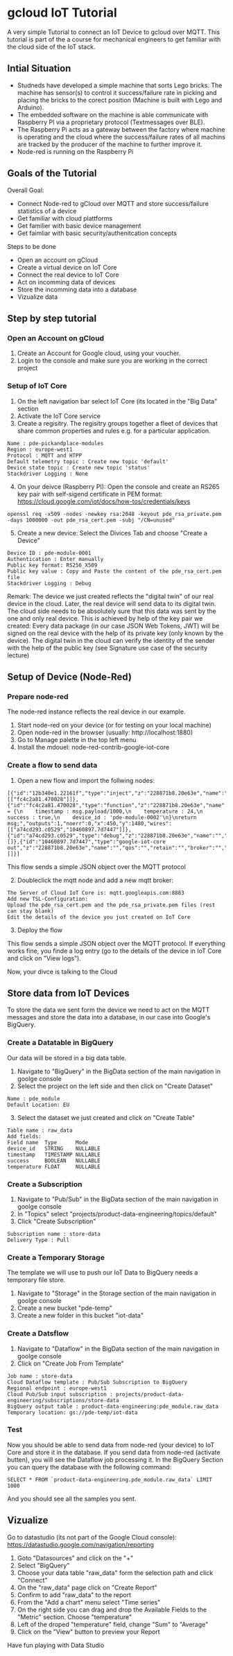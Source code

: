 # gcloud IoT Tutorial
A very simple Tutorial to connect an IoT Device to gcloud over MQTT.
This tutorial is part of the a course for mechanical engineers to get familiar with the cloud side of the IoT stack.

## Intial Situation
* Studneds have developed a simple machine that sorts Lego bricks. The machine has sensor(s) to control it success/failure rate in picking and placing the bricks to the corect position (Machine is built with Lego and Arduino).
* The embedded software on the machine is able communicate with Raspberry PI via a proprietary protocol (Textmessages over BLE).
* The Raspberry Pi acts as a gateway between the factory where machine is operating and the cloud where the success/failure rates of all machins are tracked by the producer of the machine to further improve it.
* Node-red is running on the Raspberry Pi

## Goals of the Tutorial

Overall Goal: 
* Connect Node-red to gCloud over MQTT and store success/failure statistics of a device
* Get familiar with cloud plattforms
* Get familier with basic device management
* Get faimliar with basic security/authenitcation concepts

Steps to be done
* Open an account on gCloud
* Create a virtual device on IoT Core
* Connect the real device to IoT Core
* Act on incomming data of devices
* Store the incomming data into a database 
* Vizualize data

## Step by step tutorial

### Open an Account on gCloud
1. Create an Account for Google cloud, using your voucher.
2. Login to the console and make sure you are working in the correct project

### Setup of IoT Core
1. On the left navigation bar select IoT Core (its located in the "Big Data" section
2. Activate the IoT Core service
3. Create a regisitry. The regisitry groups together a fleet of devices that share common properties and rules e.g. for a particular application.
```
Name : pde-pickandplace-modules
Region : europe-west1
Protocol : MQTT and HTPP
Default telemetry topic : Create new topic 'default'
Device state topic : Create new topic 'status'
Stackdriver Logging : None
```
4. On your deivce (Raspberry PI): Open the console and create an RS265 key pair with self-sigend certificate in PEM format: https://cloud.google.com/iot/docs/how-tos/credentials/keys 

```
openssl req -x509 -nodes -newkey rsa:2048 -keyout pde_rsa_private.pem -days 1000000 -out pde_rsa_cert.pem -subj "/CN=unused"
```

5. Create a new device: Select the Divices Tab and choose "Create a Device" 
```
Device ID : pde-module-0001
Authentication : Enter manually
Public key format: RS256_X509
Public key value : Copy and Paste the content of the pde_rsa_cert.pem file
Stackdriver Logging : Debug
```
Remark: The device we just created reflects the "digital twin" of our real device in the cloud. Later, the real device will send data to its digital twin. The cloud side needs to be absolutely sure that this data was sent by the one and only real device. This is achieved by help of the key pair we created: Every data package (in our case JSON Web Tokens, JWT) will be signed on the real device with the help of its private key (only known by the device). The digital twin in the cloud can verify the identity of the sender with the help of the public key (see Signature use case of the security lecture)

## Setup of Device (Node-Red)

### Prepare node-red
The node-red instance reflects the real device in our example.
1. Start node-red on your device (or for testing on your local machine)
2. Open node-red in the browser (usually: http://localhost:1880)
3. Go to Manage palette in the top left menu
4. Install the mdouel: node-red-contrib-google-iot-core

### Create a flow to send data
1. Open a new flow and import the follwing nodes:
```
[{"id":"12b340e1.22161f","type":"inject","z":"228871b8.20e63e","name":"","topic":"","payload":"","payloadType":"date","repeat":"","crontab":"","once":false,"onceDelay":0.1,"x":260,"y":1480,"wires":[["fc4c2a81.470028"]]},{"id":"fc4c2a81.470028","type":"function","z":"228871b8.20e63e","name":"","func":"msg.payload = {\n    timestamp : msg.payload/1000,\n    temperature : 24,\n    success : true,\n    device_id : 'pde-module-0002'\n}\nreturn msg;","outputs":1,"noerr":0,"x":450,"y":1480,"wires":[["a74cd293.c0529","10460897.7d7447"]]},{"id":"a74cd293.c0529","type":"debug","z":"228871b8.20e63e","name":"","active":true,"tosidebar":true,"console":false,"tostatus":false,"complete":"false","x":690,"y":1540,"wires":[]},{"id":"10460897.7d7447","type":"google-iot-core out","z":"228871b8.20e63e","name":"","qos":"","retain":"","broker":"","x":700,"y":1440,"wires":[]}]
```
This flow sends a simple JSON object over the MQTT protocol

2. Doubleclick the mqtt node and add a new mqtt broker:
```
The Server of Cloud IoT Core is: mqtt.googleapis.com:8883
Add new TSL-Configuration:
Upload the pde_rsa_cert.pem and the pde_rsa_private.pem files (rest can stay blank)
Edit the details of the device you just created on IoT Core

```
3. Deploy the flow

This flow sends a simple JSON object over the MQTT protocol. If everything works fine, you finde a log entry (go to the details of the device in IoT Core and click on "View logs").

Now, your divce is talking to the Cloud

## Store data from IoT Devices
To store the data we sent form the device we need to act on the MQTT messages and store the data into a database, in our case into Google's BigQuery.

### Create a Datatable in BigQuery
Our data will be stored in a big data table.

1. Navigate to "BigQuery" in the BigData section of the main navigation in goolge console
2. Select the project on the left side and then click on "Create Dataset"
```
Name : pde_module
Default Location: EU
```
3. Select the dataset we just created and click on "Create Table"
```
Table name : raw_data
Add fields:
Field name  Type      Mode
device_id   STRING    NULLABLE	
timestamp   TIMESTAMP NULLABLE	
success     BOOLEAN   NULLABLE	
temperature FLOAT     NULLABLE

```

### Create a Subscription

1. Navigate to "Pub/Sub" in the BigData section of the main navigation in goolge console
2. In "Topics" select "projects/product-data-engineering/topics/default"
3. Click "Create Subscription"
```
Subscription name : store-data
Delivery Type : Pull
```


### Create a Temporary Storage
The template we will use to push our IoT Data to BigQuery needs a temporary file store.

1. Navigate to "Storage" in the Storage section of the main navigation in goolge console
2. Create a new bucket "pde-temp"
3. Create a new folder in this bucket "iot-data"

### Create a Datsflow

1. Navigate to "Dataflow" in the BigData section of the main navigation in goolge console
2. Click on "Create Job From Template"
```
Job name : store-data
Cloud Dataflow template : Pub/Sub Subscription to BigQuery
Regional endpoint : europe-west1
Cloud Pub/Sub input subscription : projects/product-data-engineering/subscriptions/store-data
BigQuery output table : product-data-engineering:pde_module.raw_data
Temporary location: gs://pde-temp/iot-data
```

### Test
Now you should be able to send data from node-red (your device) to IoT Core and store it in the database.
If you send data from node-red (activate butten), you will see the Dataflow job processing it.
In the BigQuery Section you can query the database with the following command:

```
SELECT * FROM `product-data-engineering.pde_module.raw_data` LIMIT 1000
```

And you should see all the samples you sent.

## Vizualize
Go to datastudio (its not part of the Google Cloud console):
https://datastudio.google.com/navigation/reporting

1. Goto "Datasources" and click on the "+"
2. Select "BigQuery"
3. Choose your data table "raw_data" form the selection path and click "Connect"
4. On the "raw_data" page click on "Create Report"
5. Confirm to add "raw_data" to the report
6. From the "Add a chart" menu select "Time series"
7. On the right side you can drag and drop the Available Fields to the "Metric" section. Choose "temperature"
8. Left of the droped "temperature" field, change "Sum" to "Average"
9. Click on the "View" button to preview your Report

Have fun playing with Data Studio

